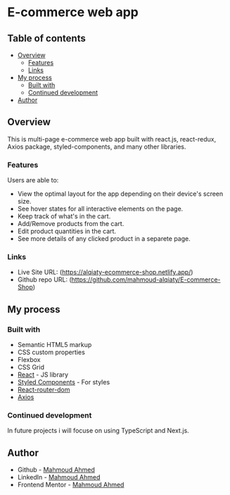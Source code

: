 # E-commerce web app
## Table of contents

- [Overview](#overview)
  - [Features](#Features)
  - [Links](#links)
- [My process](#my-process)
  - [Built with](#built-with)
  - [Continued development](#continued-development)
- [Author](#author)


## Overview
This is multi-page e-commerce web app built with react.js, react-redux, Axios package, styled-components, and many other libraries.

### Features

Users are able to:
- View the optimal layout for the app depending on their device's screen size.
- See hover states for all interactive elements on the page.
- Keep track of what's in the cart.
- Add/Remove products from the cart.
- Edit product quantities in the cart.
- See more details of any clicked product in a separete page.
### Links

- Live Site URL: (https://alqiaty-ecommerce-shop.netlify.app/)
- Github repo URL: (https://github.com/mahmoud-alqiaty/E-commerce-Shop)

## My process

### Built with

- Semantic HTML5 markup
- CSS custom properties
- Flexbox
- CSS Grid
- [React](https://reactjs.org/) - JS library
- [Styled Components](https://styled-components.com/) - For styles
- [React-router-dom](https://reactrouter.com/web/guides/quick-start)
- [Axios](https://axios-http.com/)


### Continued development

In future projects i will focuse on using TypeScript and Next.js.

## Author
- Github - [Mahmoud Ahmed](https://github.com/mahmoud-alqiaty)
- LinkedIn - [Mahmoud Ahmed](https://www.linkedin.com/in/mahmoud-ahmed-75551b200/)
- Frontend Mentor - [Mahmoud Ahmed](https://www.frontendmentor.io/profile/mahmoud-alqiaty)


